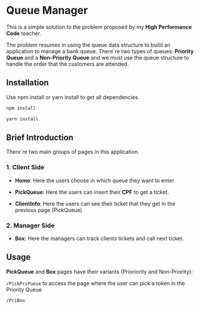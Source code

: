 # Queue Manager

This is a simple solution to the problem proposed by my **High Performance Code** teacher.

The problem resumes in using the queue data structure to build an application to manage a bank queue. There\`re two types of queues: **Priority Queue** and a **Non-Priority Queue** and we must use the queue structure to handle the order that the customers are attended.

## Installation

Use npm install or yarn install to get all dependencies.

```bash
npm install
```
```bash
yarn install
```

## Brief Introduction

There\`re two main groups of pages in this application.

### 1. Client Side
- **Home**: Here the users choose in which queue they want to enter.


- **PickQueue**: Here the users can insert their **CPF** to get a ticket.


- **ClientInfo**: Here the users can see their ticket that they get in the previous page (PickQueue)

### 2. Manager Side
- **Box**: Here the managers can track clients tickets and call next ticket.

## Usage
**PickQueue** and **Box** pages have their variants (Prioriority and Non-Priority):

`/PickPriPueue` to access the page where the user can pick a token in the Priority Queue

`/PriBox` 
